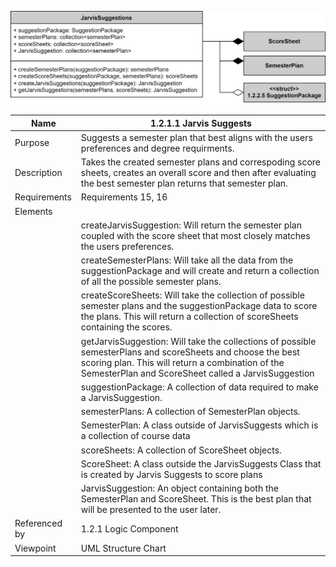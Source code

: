![Jarvis Suggests Structure Chart](TeamTwoFiles/JarvisSuggestClass.svg)

| Name | 1.2.1.1 Jarvis Suggests |
| ----------- | ----------- |
| Purpose | Suggests a semester plan that best aligns with the users preferences and degree requirments. |
| Description | Takes the created semester plans and correspoding score sheets, creates an overall score and then after evaluating the best semester plan returns that semester plan.  |
| Requirements | Requirements 15, 16 |
| Elements 
|  | createJarvisSuggestion: Will return the semester plan coupled with the score sheet that most closely matches the users preferences. |
|  | createSemesterPlans: Will take all the data from the suggestionPackage and will create and return a collection of all the possible semester plans.|
|  | createScoreSheets: Will take the collection of possible semester plans and the suggestionPackage data to score the plans. This will return a collection of scoreSheets containing the scores. |
|  | getJarvisSuggestion: Will take the collections of possible semesterPlans and scoreSheets and choose the best scoring plan. This will return a combination of the SemesterPlan and ScoreSheet called a JarvisSuggestion|
|  | suggestionPackage: A collection of data required to make a JarvisSuggestion.|
|  | semesterPlans: A collection of SemesterPlan objects.|
|  | SemesterPlan: A class outside of JarvisSuggests which is a collection of course data |
|  | scoreSheets: A collection of ScoreSheet objects.|
|  | ScoreSheet: A class outside the JarvisSuggests Class that is created by Jarvis Suggests to score plans|
|  | JarvisSuggestion: An object containing both the SemesterPlan and ScoreSheet. This is the best plan that will be presented to the user later.|
| Referenced by | 1.2.1 Logic Component  |
| Viewpoint | UML Structure Chart
